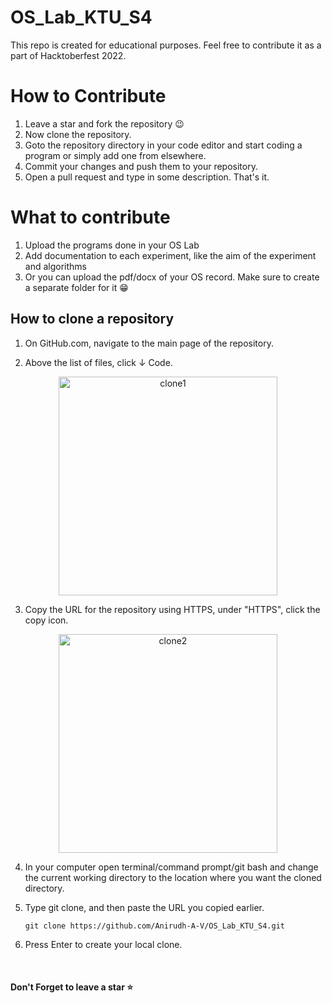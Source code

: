 # OS_Lab_KTU_S4

This repo is created for educational purposes. Feel free to contribute it as a part of Hacktoberfest 2022.

# How to Contribute
1. Leave a star and fork the repository :wink:
2. Now clone the repository.
3. Goto the repository directory in your code editor and start coding a program or simply add one from elsewhere.
4. Commit your changes and push them to your repository.
5. Open a pull request and type in some description. That's it.

# What to contribute
1. Upload the programs done in your OS Lab
2. Add documentation to each experiment, like the aim of the experiment and algorithms
3. Or you can upload the pdf/docx of your OS record. Make sure to create a separate folder for it :grin:

## How to clone a repository

1. On GitHub.com, navigate to the main page of the repository.

2. Above the list of files, click  &#8595; Code. 
<div align="center">
  <img width="350px" src="https://docs.github.com/assets/cb-20363/images/help/repository/code-button.png" alt="clone1" />
</div>

3. Copy the URL for the repository using HTTPS, under "HTTPS", click the copy icon.
<div align="center">
  <img width="350px" src="https://docs.github.com/assets/cb-33207/images/help/repository/https-url-clone-cli.png" alt="clone2" />
</div>

4. In your computer open terminal/command prompt/git bash and change the current working directory to the location where you want the cloned directory.

5. Type git clone, and then paste the URL you copied earlier.<br/>
    ```
    git clone https://github.com/Anirudh-A-V/OS_Lab_KTU_S4.git
    ```

6. Press Enter to create your local clone.
<br/>

#### Don't Forget to leave a star :star:
